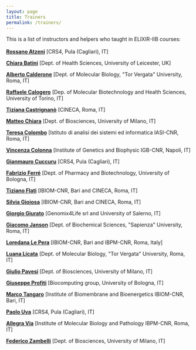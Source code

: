```yaml
---
layout: page
title: Trainers
permalink: /trainers/
---
```


 This is a list of instructors and helpers who taught in ELIXIR-IIB courses:
 <br>
 <br>
[**Rossano Atzeni**](http://www.crs4.it/peopledetails/357/rossano-atzeni/) [CRS4, Pula (Cagliari), IT]<br>

[**Chiara Batini**](../instructors/chiara_batini.html) [Dept. of Health Sciences, University of Leicester, UK]<br>

[**Alberto Calderone**](../instructors/alberto_calderone.html) [Dept. of Molecular Biology, "Tor Vergata" University,  Roma, IT]<br>

[**Raffaele Calogero**](../instructors/raffaele_calogero.html) [Dep. of Molecular Biotechnology and Health Sciences, University of Torino, IT]<br>

[**Tiziana Castrignanò**](../instructors/tiziana_castrignano.html) [CINECA, Roma, IT]<br>

[**Matteo Chiara**](http://159.149.160.56/beacon/) [Dept. of Biosciences, University of Milano, IT]<br>

[**Teresa Colombo**](../instructors/teresa_colombo.html) [Istituto di analisi dei sistemi ed informatica IASI-CNR, Roma, IT]<br>

[**Vincenza Colonna**](../instructors/vincenza_colonna.html) [Institute of Genetics and Biophysic IGB-CNR, Napoli, IT]<br>

[**Gianmauro Cuccuru**](http://www.crs4.it/peopledetails/195/gianmauro-cuccuru/) [CRS4, Pula (Cagliari), IT]<br>

[**Fabrizio Ferré**](https://www.unibo.it/sitoweb/fabrizio.ferre) [Dept. of Pharmacy and Biotechnology, University of Bologna, IT]<br>

[**Tiziano Flati**](../instructors/tiziano_flati.html) [IBIOM-CNR, Bari and CINECA, Roma, IT]<br>

[**Silvia Gioiosa**](../instructors/silvia_gioiosa.html) [IBIOM-CNR, Bari and CINECA, Roma, IT]<br>

[**Giorgio Giurato**](http://www.labmedmolge.unisa.it/italiano/teamit/giorgiogiurato) [Genomix4Life srl and University of Salerno, IT]<br>

[**Giacomo Janson**](../instructors/giacomo_janson.html) [Dept. of Biochemical Sciences, "Sapienza" University, Roma, IT]<br>

[**Loredana Le Pera**](../instructors/loredana_le_pera.html) [IBIOM-CNR, Bari and IBPM-CNR, Roma, Italy]<br>

[**Luana Licata**](../instructors/luana_licata.html) [Dept. of Molecular Biology, "Tor Vergata" University, Roma, IT]<br>

[**Giulio Pavesi**](http://159.149.160.56/beacon/) [Dept. of Biosciences, University of Milano, IT]<br>

[**Giuseppe Profiti**](../instructors/giuseppe_profiti.html) [Biocomputing group, University of Bologna, IT]

[**Marco Tangaro**](../instructors/marco_tangaro.html) [Institute of Biomembrane and Bioenergetics IBIOM-CNR, Bari, IT]<br>

[**Paolo Uva**](http://www.crs4.it/peopledetails/183/paolo-uva/) [CRS4, Pula (Cagliari), IT]<br>

[**Allegra Via**](../instructors/allegra_via.html) [Institute of Molecular Biology and Pathology IBPM-CNR, Roma, IT]<br>

[**Federico Zambelli**](http://159.149.160.56/beacon/) [Dept. of Biosciences, University of Milano, IT]<br>